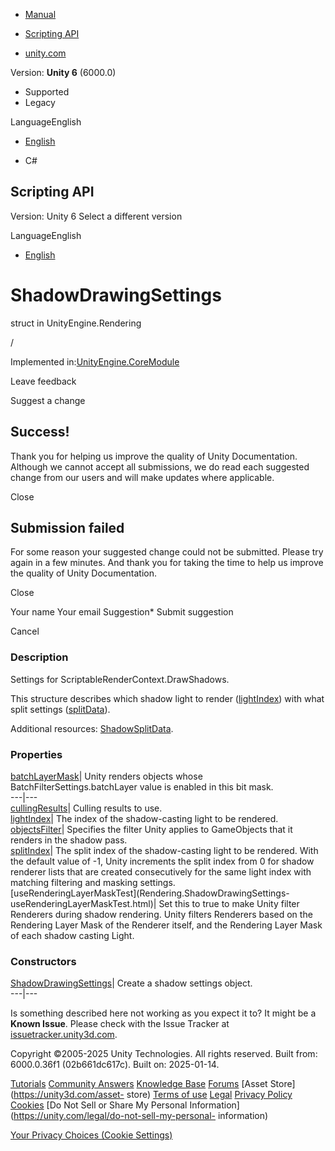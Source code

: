 [ ]()

  * [Manual](../Manual/index.html)
  * [Scripting API](../ScriptReference/index.html)

  * [unity.com](https://unity.com/)

Version: **Unity 6** (6000.0)

  * Supported
  * Legacy

LanguageEnglish

  * [English]()

  * C#

[ ](https://docs.unity3d.com)

## Scripting API

Version: Unity 6 Select a different version

LanguageEnglish

  * [English]()

# ShadowDrawingSettings

struct in UnityEngine.Rendering

/

Implemented in:[UnityEngine.CoreModule](UnityEngine.CoreModule.html)

Leave feedback

Suggest a change

## Success!

Thank you for helping us improve the quality of Unity Documentation. Although
we cannot accept all submissions, we do read each suggested change from our
users and will make updates where applicable.

Close

## Submission failed

For some reason your suggested change could not be submitted. Please <a>try
again</a> in a few minutes. And thank you for taking the time to help us
improve the quality of Unity Documentation.

Close

Your name Your email Suggestion* Submit suggestion

Cancel

[ ]()

### Description

Settings for ScriptableRenderContext.DrawShadows.

This structure describes which shadow light to render
([lightIndex](Rendering.ShadowDrawingSettings-lightIndex.html)) with what
split settings ([splitData](Rendering.ShadowDrawingSettings-splitData.html)).  
  
Additional resources: [ShadowSplitData](Rendering.ShadowSplitData.html).

### Properties

[batchLayerMask](Rendering.ShadowDrawingSettings-batchLayerMask.html)| Unity
renders objects whose BatchFilterSettings.batchLayer value is enabled in this
bit mask.  
---|---  
[cullingResults](Rendering.ShadowDrawingSettings-cullingResults.html)| Culling
results to use.  
[lightIndex](Rendering.ShadowDrawingSettings-lightIndex.html)| The index of
the shadow-casting light to be rendered.  
[objectsFilter](Rendering.ShadowDrawingSettings-objectsFilter.html)| Specifies
the filter Unity applies to GameObjects that it renders in the shadow pass.  
[splitIndex](Rendering.ShadowDrawingSettings-splitIndex.html)| The split index
of the shadow-casting light to be rendered. With the default value of -1,
Unity increments the split index from 0 for shadow renderer lists that are
created consecutively for the same light index with matching filtering and
masking settings.  
[useRenderingLayerMaskTest](Rendering.ShadowDrawingSettings-
useRenderingLayerMaskTest.html)| Set this to true to make Unity filter
Renderers during shadow rendering. Unity filters Renderers based on the
Rendering Layer Mask of the Renderer itself, and the Rendering Layer Mask of
each shadow casting Light.  
  
### Constructors

[ShadowDrawingSettings](Rendering.ShadowDrawingSettings-ctor.html)| Create a
shadow settings object.  
---|---  
  
Is something described here not working as you expect it to? It might be a
**Known Issue**. Please check with the Issue Tracker at
[issuetracker.unity3d.com](https://issuetracker.unity3d.com).

Copyright ©2005-2025 Unity Technologies. All rights reserved. Built from:
6000.0.36f1 (02b661dc617c). Built on: 2025-01-14.

[Tutorials](https://unity3d.com/learn) [Community
Answers](https://answers.unity3d.com) [Knowledge
Base](https://support.unity3d.com/hc/en-us)
[Forums](https://forum.unity3d.com) [Asset Store](https://unity3d.com/asset-
store) [Terms of use](https://docs.unity3d.com/Manual/TermsOfUse.html)
[Legal](https://unity.com/legal) [Privacy
Policy](https://unity.com/legal/privacy-policy)
[Cookies](https://unity.com/legal/cookie-policy) [Do Not Sell or Share My
Personal Information](https://unity.com/legal/do-not-sell-my-personal-
information)

[Your Privacy Choices (Cookie Settings)](javascript:void\(0\);)

